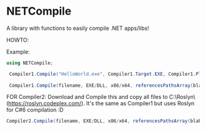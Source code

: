 # NETCompile
A library with functions to easily compile .NET apps/libs!

HOWTO:

Example:
```c#
using NETCompile;

 Compiler1.Compile("HelloWorld.exe", Compiler1.Target.EXE, Compiler1.Platform.x86, new string[] { "",""}, new string[] { "", "" }, false, @"C:\Users\ion\Desktop\helloworld.cs", Compiler1.Language.CSharp);
 
 Compiler1.Compile(filename, EXE/DLL, x86/x64, referencesPathsArray(blablabla.dll,bla.dll), ressourcesPathArray(hey.txt,test.dat), allowUnsafeCode, sourceFile, CSharp/VB);
```


FOR Compiler2: Download and Compile this and copy all files to C:\Roslyn\ (https://roslyn.codeplex.com/). It's the same as Compiler1 but uses Roslyn for C#6 compilation :D
```c#
Compiler2.Compile(filename, EXE/DLL, x86/x64, referencesPathsArray(blablabla.dll,bla.dll), ressourcesPathArray(hey.txt,test.dat), allowUnsafeCode, sourceFile, CSharp/VB);
```
